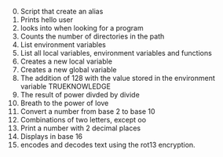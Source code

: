 0. Script that create an alias
1. Prints hello user
2. looks into when looking for a program
3. Counts the number of directories in the path
4. List environment variables
5. List all local variables, environment variables and functions
6. Creates a new local variable
7. Creates a new global variable
8. The addition of 128 with the value stored in the environment variable TRUEKNOWLEDGE
9. The result of power divded by divide
10. Breath to the power of love
11. Convert a number from base 2 to base 10
12. Combinations of two letters, except oo
13. Print a number with 2 decimal places
14. Displays in base 16
15. encodes and decodes text using the rot13 encryption.
